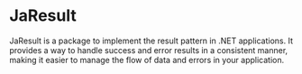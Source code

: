 # JaResult

JaResult is a package to implement the result pattern in .NET applications. It provides a way to handle success and error results in a consistent manner, making it easier to manage the flow of data and errors in your application.
